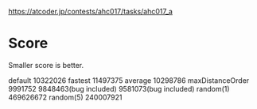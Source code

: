 https://atcoder.jp/contests/ahc017/tasks/ahc017_a

# Score
Smaller score is better.

default           10322026
fastest           11497375
average           10298786
maxDistanceOrder  9991752
                  9848463(bug included)
                  9581073(bug included)
random(1)         469626672
random(5)         240007921

